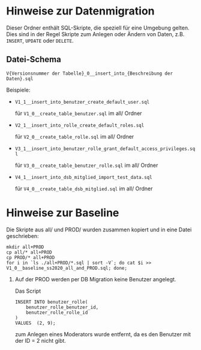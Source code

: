 # Hinweise zur Datenmigration

Dieser Ordner enthält SQL-Skripte, die speziell für eine Umgebung gelten.
Dies sind in der Regel Skripte zum Anlegen oder Ändern von Daten, z.B. `INSERT`, `UPDATE` oder `DELETE`.

## Datei-Schema

`V{Versionsnummer der Tabelle}_0__insert_into_{Beschreibung der Daten}.sql`

Beispiele:

- `V1_1__insert_into_benutzer_create_default_user.sql` 
   
   für `V1_0__create_table_benutzer.sql` im all/ Ordner
- `V2_1__insert_into_rolle_create_default_roles.sql`
   
   für `V2_0__create_table_rolle.sql` im all/ Ordner
- `V3_1__insert_into_benutzer_rolle_grant_default_access_privileges.sql`
   
   für `V3_0__create_table_benutzer_rolle.sql` im all/ Ordner
- `V4_1__insert_into_dsb_mitglied_import_test_data.sql`
   
   für `V4_0__create_table_dsb_mitglied.sql` im all/ Ordner

# Hinweise zur Baseline

Die Skripte aus all/ und PROD/ wurden zusammen kopiert und in eine Datei geschrieben:

```
mkdir all+PROD                                                                 
cp all/* all+PROD 
cp PROD/* all+PROD
for i in `ls ./all+PROD/*.sql | sort -V`; do cat $i >> V1_0__baseline_ss2020_all_and_PROD.sql; done;
```

1. Auf der PROD werden per DB Migration keine Benutzer angelegt.
   
   Das Script
   
   ```
   INSERT INTO benutzer_rolle(
       benutzer_rolle_benutzer_id,
       benutzer_rolle_rolle_id
   )
   VALUES  (2, 9);
   ```
   
   zum Anlegen eines Moderators wurde entfernt, da es den Benutzer mit der ID = 2 nicht gibt.

